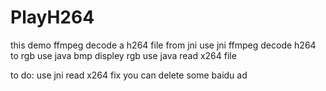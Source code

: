 # PlayH264
this demo ffmpeg decode a h264 file from jni
use jni ffmpeg  decode h264 to rgb
use java  bmp displey rgb
use java read x264 file 

to do:
use jni read x264
fix you can delete some baidu ad

